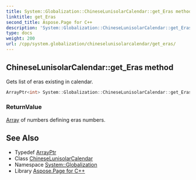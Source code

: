 ```yaml
---
title: System::Globalization::ChineseLunisolarCalendar::get_Eras method
linktitle: get_Eras
second_title: Aspose.Page for C++
description: 'System::Globalization::ChineseLunisolarCalendar::get_Eras method. Gets list of eras existing in calendar in C++.'
type: docs
weight: 200
url: /cpp/system.globalization/chineselunisolarcalendar/get_eras/
---
```

## ChineseLunisolarCalendar::get_Eras method


Gets list of eras existing in calendar.

```cpp
ArrayPtr<int> System::Globalization::ChineseLunisolarCalendar::get_Eras() const override
```


### ReturnValue

[Array](../../../system/array/) of numbers defining eras numbers.

## See Also

* Typedef [ArrayPtr](../../../system/arrayptr/)
* Class [ChineseLunisolarCalendar](../)
* Namespace [System::Globalization](../../)
* Library [Aspose.Page for C++](../../../)
